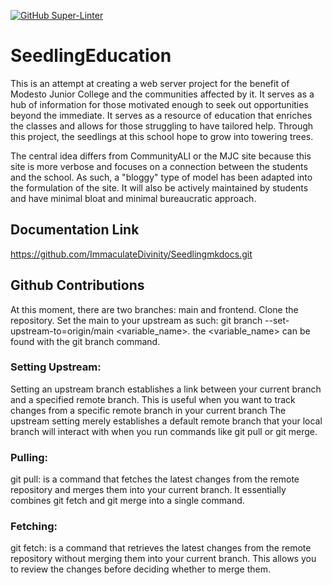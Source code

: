 [![GitHub Super-Linter](https://github.com/ImmaculateDivinity/SeedlingEducation/actions/workflows/superlinter.yml/badge.svg)](https://github.com/marketplace/actions/super-linter)

# SeedlingEducation

This is an attempt at creating a web server project
for the benefit of Modesto Junior College
and the communities affected by it. It serves as a
hub of information for those motivated enough
to seek out opportunities beyond the immediate.
It serves as a resource of education that enriches
the classes and allows for those struggling to
have tailored help. Through this project, the seedlings
at this school hope to grow into towering trees.

The central idea differs from CommunityALI or the
MJC site because this site is more verbose
and focuses on a connection between the students
and the school. As such, a "bloggy" type of model
has been adapted into the formulation of the site.
It will also be actively maintained by students
and have minimal bloat and minimal bureaucratic approach.

## Documentation Link

https://github.com/ImmaculateDivinity/Seedlingmkdocs.git

## Github Contributions

At this moment, there are two branches: main and frontend.
Clone the repository.
Set the main to your upstream as such:
git branch --set-upstream-to=origin/main <variable_name>.
the <variable_name> can be found with the git branch
command.

### Setting Upstream:

Setting an upstream branch establishes a link between your
current branch and a specified remote branch.
This is useful when you want to track changes from a
specific remote branch in your current branch
The upstream setting merely establishes a default remote branch
that your local branch will interact with when you run commands
like git pull or git merge.

### Pulling:

git pull: is a command that fetches the latest changes from the remote
repository and merges them into your current branch.
It essentially combines git fetch and git merge into a single
command.

### Fetching:

git fetch: is a command that retrieves the latest changes from the remote repository without merging them into your current branch.
This allows you to review the changes before deciding whether to merge them.
